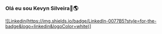 ### Olá eu sou Kevyn Silveira👋🌎

[![Linkedin(https://img.shields.io/badge/LinkedIn-0077B5?style=for-the-badge&logo=linkedin&logoColor=white)]](https://www.linkedin.com/in/kevyn-da-silveira-de-fraga-martins-688a68234)
